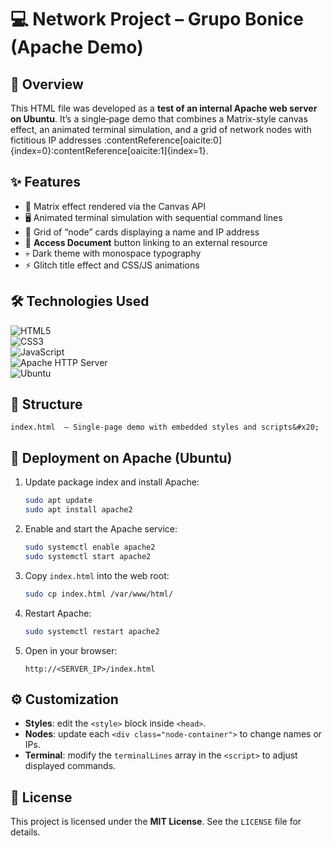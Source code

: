 # 💻 Network Project – Grupo Bonice (Apache Demo)

## 🚀 Overview
This HTML file was developed as a **test of an internal Apache web server on Ubuntu**. It’s a single‐page demo that combines a Matrix-style canvas effect, an animated terminal simulation, and a grid of network nodes with fictitious IP addresses :contentReference[oaicite:0]{index=0}:contentReference[oaicite:1]{index=1}.

## ✨ Features
- 🎇 Matrix effect rendered via the Canvas API  
- 🖥️ Animated terminal simulation with sequential command lines  
- 🔲 Grid of “node” cards displaying a name and IP address  
- 🔗 **Access Document** button linking to an external resource  
- 💀 Dark theme with monospace typography  
- ⚡ Glitch title effect and CSS/JS animations  

## 🛠️ Technologies Used
![HTML5](https://img.shields.io/badge/HTML5-E34F26?style=for-the-badge&logo=html5&logoColor=white)  
![CSS3](https://img.shields.io/badge/CSS3-1572B6?style=for-the-badge&logo=css3&logoColor=white)  
![JavaScript](https://img.shields.io/badge/JavaScript-F7DF1E?style=for-the-badge&logo=javascript&logoColor=black)  
![Apache HTTP Server](https://img.shields.io/badge/Apache_HTTP_Server-D22128?style=for-the-badge&logo=apache&logoColor=white)  
![Ubuntu](https://img.shields.io/badge/Ubuntu-E95420?style=for-the-badge&logo=ubuntu&logoColor=white)

## 📂 Structure
```
index.html  – Single‐page demo with embedded styles and scripts&#x20;

````

## 🚀 Deployment on Apache (Ubuntu)
1. Update package index and install Apache:  
   ```bash
   sudo apt update
   sudo apt install apache2
   ```

2. Enable and start the Apache service:
   ```bash
   sudo systemctl enable apache2
   sudo systemctl start apache2
   ```

3. Copy `index.html` into the web root:
   ```bash
   sudo cp index.html /var/www/html/
   ```

4. Restart Apache:
   ```bash
   sudo systemctl restart apache2
   ```

5. Open in your browser:
   ```
   http://<SERVER_IP>/index.html
   ```

## ⚙️ Customization

* **Styles**: edit the `<style>` block inside `<head>`.
* **Nodes**: update each `<div class="node-container">` to change names or IPs.
* **Terminal**: modify the `terminalLines` array in the `<script>` to adjust displayed commands.

## 📄 License

This project is licensed under the **MIT License**. See the `LICENSE` file for details.
